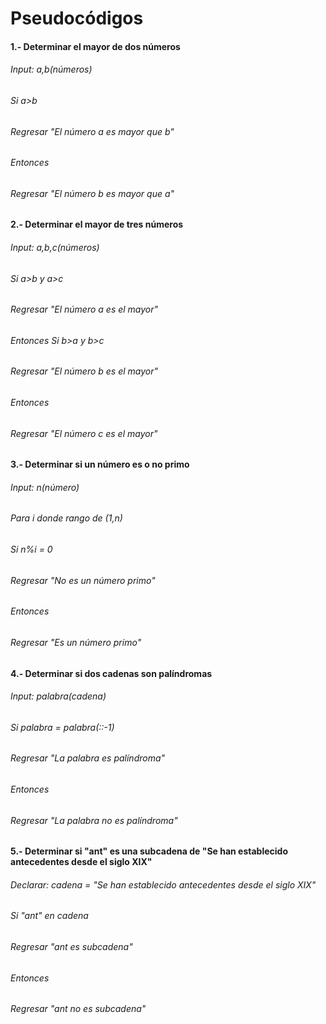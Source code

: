 # Pseudocódigos
#### 1.- Determinar el mayor de dos números
###### Input: a,b(números)
###### Si a>b
######  Regresar "El número a es mayor que b"
###### Entonces
######  Regresar "El número b es mayor que a"
#### 2.- Determinar el mayor de tres números
###### Input: a,b,c(números)
###### Si a>b y a>c
######  Regresar "El número a es el mayor"
###### Entonces Si b>a y b>c
######  Regresar "El número b es el mayor"
###### Entonces
######  Regresar "El número c es el mayor"
#### 3.- Determinar si un número es o no primo
###### Input: n(número)
###### Para i donde rango de (1,n)
######  Si n%i = 0
######   Regresar "No es un número primo"
######  Entonces
######   Regresar "Es un número primo"
#### 4.- Determinar si dos cadenas son palíndromas
###### Input: palabra(cadena)
###### Si palabra = palabra(::-1) 
######  Regresar "La palabra es palíndroma"
###### Entonces
######  Regresar "La palabra no es palíndroma"
#### 5.- Determinar si "ant" es una subcadena de "Se han establecido antecedentes desde el siglo XIX"
###### Declarar: cadena = "Se han establecido antecedentes desde el siglo XIX"
###### Si "ant" en cadena
######  Regresar "ant es subcadena"
###### Entonces
######  Regresar "ant no es subcadena"